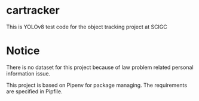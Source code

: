 # cartracker
This is YOLOv8 test code for the object tracking project at SCIGC

# Notice
There is no dataset for this project because of law problem related personal information issue.

This project is based on Pipenv for package managing. The requirements are specified in Pipfile.